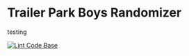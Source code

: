 # Trailer Park Boys Randomizer

testing


[![Lint Code Base](https://github.com/luntzel/tpbrandomizer/actions/workflows/tpb-lint.yml/badge.svg)](https://github.com/luntzel/tpbrandomizer/actions/workflows/tpb-lint.yml)

